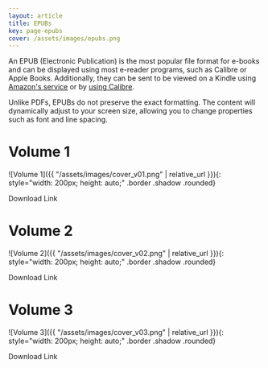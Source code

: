 ```yaml
---
layout: article
title: EPUBs
key: page-epubs
cover: /assets/images/epubs.png
---
```


An EPUB (Electronic Publication) is the most popular file format for e-books and can be displayed using most e-reader programs, such as Calibre or Apple Books. Additionally, they can be sent to be viewed on a Kindle using [Amazon's service](https://www.amazon.com/sendtokindle) or by [using Calibre](https://www.howtogeek.com/539829/how-to-transfer-any-ebook-to-kindle-using-calibre/).

Unlike PDFs, EPUBs do not preserve the exact formatting. The content will dynamically adjust to your screen size, allowing you to change properties such as font and line spacing.

# Volume 1
![Volume 1]({{ "/assets/images/cover_v01.png" | relative_url }}){: style="width: 200px; height: auto;" .border .shadow .rounded}

Download Link

# Volume 2
![Volume 2]({{ "/assets/images/cover_v02.png" | relative_url }}){: style="width: 200px; height: auto;" .border .shadow .rounded}

Download Link

# Volume 3
![Volume 3]({{ "/assets/images/cover_v03.png" | relative_url }}){: style="width: 200px; height: auto;" .border .shadow .rounded}

Download Link

